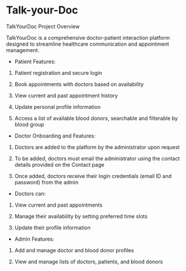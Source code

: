 # Talk-your-Doc
TalkYourDoc Project Overview

TalkYourDoc is a comprehensive doctor-patient interaction platform designed to streamline healthcare communication and appointment management.

- Patient Features:

1. Patient registration and secure login

2. Book appointments with doctors based on availability

3. View current and past appointment history

4. Update personal profile information

5. Access a list of available blood donors, searchable and filterable by blood group

- Doctor Onboarding and Features:

1. Doctors are added to the platform by the administrator upon request

2. To be added, doctors must email the administrator using the contact details provided on the Contact page

3. Once added, doctors receive their login credentials (email ID and password) from the admin

- Doctors can:

1. View current and past appointments

2. Manage their availability by setting preferred time slots

3. Update their profile information

- Admin Features:

1. Add and manage doctor and blood donor profiles

2. View and manage lists of doctors, patients, and blood donors

